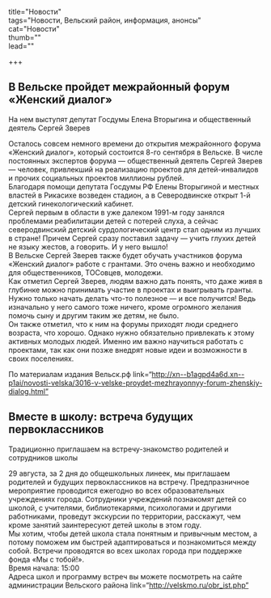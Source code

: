 
title="Новости"    
tags="Новости, Вельский район, информация, анонсы"    
cat="Новости"    
thumb=""   
lead=""    

+++


## В Вельске пройдет межрайонный форум «Женский диалог»

На нем выступят депутат Госдумы Елена Вторыгина и общественный деятель Сергей Зверев  

Осталось совсем немного времени до открытия межрайонного форума «Женский диалог», который состоится 8-го сентября в Вельске. В числе постоянных экспертов форума — общественный деятель Сергей Зверев — человек, привлекший на реализацию проектов для детей-инвалидов и прочих социальных проектов миллионы рублей.     
Благодаря помощи депутата Госдумы РФ Елены Вторыгиной и местных властей в Рикасихе возведен стадион, а в Северодвинске открыт 1-й детский гинекологический кабинет.    
Сергей первым в области в уже далеком 1991-м году занялся проблемами реабилитации детей с потерей слуха, а сейчас северодвинский детский сурдологический центр стал одним из лучших в стране! Причем Сергей сразу поставил задачу — учить глухих детей не языку жестов, а говорить. И у него вышло!   
В Вельске Сергей Зверев также будет обучать участников форума «Женский диалог» работе с грантами. Это очень важно и необходимо для общественников, ТОСовцев, молодежи.     
Как отметил Сергей Зверев, людям важно дать понять, что даже живя в глубинке можно принимать участие в проектах и выигрывать гранты. Нужно только начать делать что-то полезное — и все получится! Ведь изначально у него самого тоже ничего, кроме огромного желания помочь сыну и другим таким же детям, не было.    
Он также отметил, что к ним на форумы приходят люди среднего возраста, что хорошо. Однако нужно обязательно привлекать к этому активных молодых людей. Именно им важно научиться работать с проектами, так как они позже внедрят новые идеи и возможности в своих поселениях.  

По материалам издания Вельск.рф link=“http://xn--b1agpd4a6d.xn--p1ai/novosti-velska/3016-v-velske-proydet-mezhrayonnyy-forum-zhenskiy-dialog.html”    

## Вместе в школу: встреча будущих первоклассников

Традиционно приглашаем на встречу-знакомство родителей и сотрудников школы   
  
29 августа, за 2 дня до общешкольных линеек, мы приглашаем родителей и будущих первоклассников на встречу. Предпразничное мероприятие проводится ежегодно во всех образовательных учреждениях города. Сотрудники учреждений познакомят детей со школой, с учителями, библиотекарями, психологами и другими работниками, проведут экскурсии по территории, расскажут, чем кроме занятий заинтересуют детей школы в этом году.   
Мы хотим, чтобы детей школа стала понятным и привычным местом, а потому поможем им быстрей адаптироваться и познакомиться между собой.
Встречи проводятся во всех школах города при поддержке фонда «Мы с тобой!».  
Время начала: 15:00   
Адреса школ и программу встреч вы можете посмотреть на сайте администрации Вельского района link=“http://velskmo.ru/obr_ist.php”     
